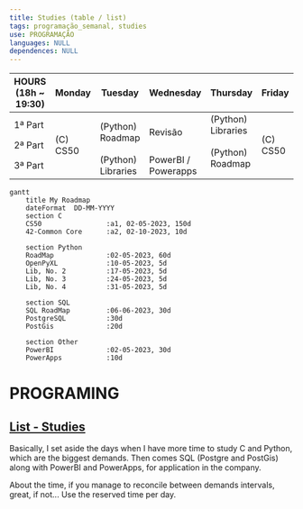```yaml
---
title: Studies (table / list)
tags: programação_semanal, studies
use: PROGRAMAÇÃO
languages: NULL
dependences: NULL
---
```


<table>
    <thead>
        <tr>
            <th>HOURS</br>(18h ~ 19:30)</th>
            <th>Monday</th>
            <th>Tuesday</th>
            <th>Wednesday</th>
            <th>Thursday</th>
            <th>Friday</th>
        </tr>
    </thead>
    <tbody>
        <tr>
            <td>1ª Part</td>
            <td rowspan=3>(C) CS50</td>
            <td rowspan=2>(Python)</br>Roadmap</td>
            <td rowspan=2>Revisão</td>
            <td>(Python)</br>Libraries</td>
            <td rowspan=3>(C) CS50</td>
        </tr>
        <tr>
            <td>2ª Part</td>
            <td rowspan=2>(Python)</br>Roadmap</td>
        </tr>
        <tr>
            <td>3ª Part</td>
            <td>(Python)</br>Libraries</td>
            <td>PowerBI /</br>Powerapps</td>
        </tr>
    </tbody>
</table>


```mermaid
gantt
	title My Roadmap
    dateFormat  DD-MM-YYYY
    section C
    CS50                :a1, 02-05-2023, 150d
    42-Common Core      :a2, 02-10-2023, 10d

    section Python
    RoadMap             :02-05-2023, 60d
    OpenPyXL            :10-05-2023, 5d
    Lib, No. 2          :17-05-2023, 5d
    Lib, No. 3          :24-05-2023, 5d
    Lib, No. 4          :31-05-2023, 5d

    section SQL
    SQL RoadMap         :06-06-2023, 30d
    PostgreSQL          :30d
    PostGis             :20d

    section Other
    PowerBI             :02-05-2023, 30d
    PowerApps           :10d
```

# PROGRAMING
## [List - Studies](./README.md)

Basically, I set aside the days when I have more time to study C and Python, which are the biggest demands. Then comes SQL (Postgre and PostGis) along with PowerBI and PowerApps, for application in the company.

About the time, if you manage to reconcile between demands intervals, great, if not... Use the reserved time per day.


